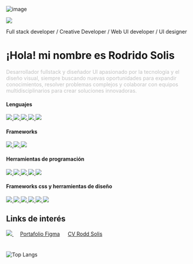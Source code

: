 ![image](https://github.com/user-attachments/assets/a459d9a8-547a-4352-901a-62fe4badc4dc)

<img src="![image](https://github.com/user-attachments/assets/b1b9e539-fc2e-433c-a64f-63869e896e38)
">

Full stack developer / Creative Developer / Web UI developer / UI designer 

# ¡Hola! mi nombre es Rodrido Solis
<p style="color:#c1c1c1;">
Desarrollador fullstack y diseñador UI apasionado por la tecnología y el diseño visual, siempre buscando nuevas oportunidades para expandir conocimientos, 
resolver problemas complejos y colaborar con equipos multidisciplinarios para crear soluciones innovadoras.
</p>


#### Lenguajes
<a href="https://github.com/roddsolis">
  <img src="https://img.shields.io/badge/HTML5-E34F26?style=for-the-badge&logo=html5&logoColor=white"> 
</a>
<a href="https://github.com/roddsolis">
  <img src="https://img.shields.io/badge/CSS3-1572B6?style=for-the-badge&logo=css3&logoColor=white">
</a>
<a href="https://github.com/roddsolis">
  <img src="https://img.shields.io/badge/JavaScript-F7DF1E?style=for-the-badge&logo=javascript&logoColor=black">
</a>
<a href="https://github.com/roddsolis">
  <img src="https://img.shields.io/badge/Python-F7DF1E?style=for-the-badge&logo=python&logoColor=black">
</a>
<a href="https://github.com/roddsolis">
  <img src="https://img.shields.io/badge/PostgresSQL-F7DF1E?style=for-the-badge&logo=postgresSQL&logoColor=black">
</a>

#### Frameworks
<a href="https://github.com/roddsolis"> 
	<img src="https://img.shields.io/badge/React-20232A?style=for-the-badge&logo=react&logoColor=61DAFB"> 
</a> 
<a href="https://github.com/roddsolis">
  <img src="https://img.shields.io/badge/next.js-000000?style=for-the-badge&logo=next-dot-js&logoColor=white">
</a>
<a href="https://github.com/roddsolis">
  <img src="https://img.shields.io/badge/Flask-E10098?style=for-the-badge&logo=flask&logoColor=white">
</a>

#### Herramientas de programación
<a href="https://github.com/roddsolis">
  <img src="https://img.shields.io/badge/GitHub-100000?style=for-the-badge&logo=github&logoColor=white">
</a>
<a href="https://github.com/roddsolis">
  <img src="https://img.shields.io/badge/Git-F05032?style=for-the-badge&logo=git&logoColor=white">
</a>
<a href="https://github.com/roddsolis">
  <img src="https://img.shields.io/badge/Postman-FF6C37?style=for-the-badge&logo=Postman&logoColor=white">
</a>
<a href="https://github.com/roddsolis">
  <img src="https://img.shields.io/badge/VSCode-0078D4?style=for-the-badge&logo=visual%20studio%20code&logoColor=white">
</a>
<a href="https://github.com/roddsolis"> 
<img src="https://img.shields.io/badge/npm-CB3837?style=for-the-badge&logo=npm&logoColor=white"> 
</a>

#### Frameworks css y herramientas de diseño
<a href="https://github.com/roddsolis">	
  <img src="https://img.shields.io/badge/Sass-CC6699?style=for-the-badge&logo=sass&logoColor=white">
</a>
<a href="https://github.com/roddsolis">
  <img src="https://img.shields.io/badge/Tailwind_CSS-38B2AC?style=for-the-badge&logo=tailwind-css&logoColor=white">
</a>
<a href="https://github.com/roddsolis">
  <img src="https://img.shields.io/badge/Bootstrap-563D7C?style=for-the-badge&logo=bootstrap&logoColor=white">
</a>
<a href="https://github.com/roddsolis">
<img src="https://img.shields.io/badge/Figma-F24E1E?style=for-the-badge&logo=figma&logoColor=white">
</a> 
<a href="https://github.com/roddsolis">
<img src="https://img.shields.io/badge/Sketch-F24E1E?style=for-the-badge&logo=sketch&logoColor=white">
</a> 
<a href="https://github.com/roddsolis">
<img src="https://img.shields.io/badge/Photoshop-F24E1E?style=for-the-badge&logo=phostohop&logoColor=white">
</a>

## Links de interés
<span>
<a href="https://www.linkedin.com/in/rodrigo-solis-030714a9/">
<img src="https://img.shields.io/badge/Linkedin-F24E1E?style=for-the-badge&logo=linkedin&logoColor=white">
</a> 
</span>
&emsp;
<span>
<a href="https://www.figma.com/design/yLC6YCmDDVXCYKScSXxXpw/Proyectos-UI?node-id=1550-2&t=q7LvONnzknUz6Zga-1">Portafolio Figma</a>
</span>
&emsp;
<span>
<a href="https://www.figma.com/proto/yLC6YCmDDVXCYKScSXxXpw/Proyectos-UI?page-id=8%3A248&node-id=1760-115425&node-type=frame&viewport=-30%2C615%2C0.24&t=baSyDQruMA0s3qY0-8&scaling=min-zoom&content-scaling=fixed&starting-point-node-id=1760%3A115425&show-proto-sidebar=1&hotspot-hints=0&disable-default-keyboard-nav=1&hide-ui=1">CV Rodd Solis</a> 
</span>

#

![Top Langs](https://github-readme-stats.vercel.app/api/top-langs/?username=roddsolis&layout=compact)
